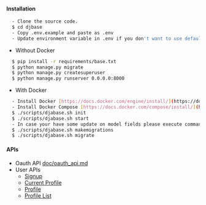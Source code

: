 #### Installation
  ```sh
    - Clone the source code.
    $ cd djbase
    - Copy .env.example and paste as .env
    - Update environment variable in .env if you don't want to use default value.
  ```
  - Without Docker
  ```sh
    $ pip install -r requirements/base.txt
    $ python manage.py migrate
    $ python manage.py createsuperuser
    $ python manage.py runserver 0.0.0.0:8000
  ```
  - With Docker
  ```sh
    - Install Docker [https://docs.docker.com/engine/install/](https://docs.docker.com/engine/install/)
    - Install Docker Compose [https://docs.docker.com/compose/install/](https://docs.docker.com/compose/install/)
    $ ./scripts/djabase.sh init
    $ ./scripts/djabase.sh start
    - In case your have some update on model fields please execute command bellow.
    $ ./scripts/djabase.sh makemigrations
    $ ./scripts/djabase.sh migrate
  ```

#### APIs

- Oauth API [doc/oauth_api.md](https://github.com/chhanhtrao/DjBase/blob/master/doc/oauth_api.md) 
- User APIs
    + [Signup](https://github.com/chhanhtrao/DjBase/blob/master/doc/user_api.md#signup)
    + [Current Profile](https://github.com/chhanhtrao/DjBase/blob/master/doc/user_api.md#current-profile)
    + [Profile](https://github.com/chhanhtrao/DjBase/blob/master/doc/user_api.md#profile)
    + [Profile List](https://github.com/chhanhtrao/DjBase/blob/master/doc/user_api.md#profile-list)


